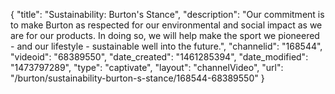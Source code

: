 {
    "title": "Sustainability: Burton's Stance",
    "description": "Our commitment is to make Burton as respected for our environmental and social impact as we are for our products. In doing so, we will help make the sport we pioneered - and our lifestyle - sustainable well into the future.",
    "channelid": "168544",
    "videoid": "68389550",
    "date_created": "1461285394",
    "date_modified": "1473797289",
    "type": "captivate",
    "layout": "channelVideo",
    "url": "\/burton\/sustainability-burton-s-stance\/168544-68389550"
}